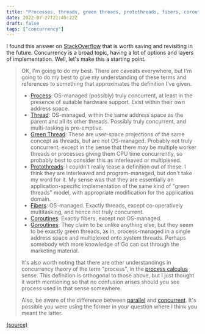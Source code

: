 ```yaml
---
title: "Processes, threads, green threads, protothreads, fibers, coroutines: what's the difference?"
date: 2022-07-27T21:45:22Z
draft: false
tags: ["concurrency"]
---
```


I found this answer on [StackOverflow][1] that is worth saving and revisiting in the future.
Concurrency is a broad topic, having a lot of options and layers of implementation. Well, let's
make this a starting point.

> OK, I'm going to do my best. There are caveats everywhere, but I'm going to do my best to
> give my understanding of these terms and references to something that approximates the
> definition I've given.
>
> - [Process][2]: OS-managed (possibly) truly concurrent, at least in the presence of suitable
>   hardware support. Exist within their own address space.
> - [Thread][3]: OS-managed, within the same address space as the parent and all its other threads.
>   Possibly truly concurrent, and multi-tasking is pre-emptive.
> - [Green Thread][4]: These are user-space projections of the same concept as threads, but are
>   not OS-managed. Probably not truly concurrent, except in the sense that there may be multiple
>   worker threads or processes giving them CPU time concurrently, so probably best to consider this
>   as interleaved or multiplexed.
> - [Protothreads][5]: I couldn't really tease a definition out of these. I think they are
>   interleaved and program-managed, but don't take my word for it. My sense was that they are
>   essentially an application-specific implementation of the same kind of "green threads" model,
>   with appropriate modification for the application domain.
> - [Fibers][6]: OS-managed. Exactly threads, except co-operatively multitasking, and hence not
>   truly concurrent.
> - [Coroutines][7]: Exactly fibers, except not OS-managed.
> - [Goroutines][8]: They claim to be unlike anything else, but they seem to be exactly green
>   threads, as in, process-managed in a single address space and multiplexed onto system threads.
>   Perhaps somebody with more knowledge of Go can cut through the marketing material.
>
> It's also worth noting that there are other understandings in concurrency theory of the term
> "process", in the [process calculus][9] sense. This definition is orthogonal to those above, but
> I just thought it worth mentioning so that no confusion arises should you see process used in
> that sense somewhere.
>
> Also, be aware of the difference between [parallel][10] and [concurrent][11]. It's possible you
> were using the former in your question where I think you meant the latter.

[(source)][1]

[1]: https://stackoverflow.com/a/3325985
[2]: http://en.wikipedia.org/wiki/Process_(computing)
[3]: http://en.wikipedia.org/wiki/Thread_(computer_science)
[4]: http://en.wikipedia.org/wiki/Green_threads
[5]: http://www.sics.se/~adam/pt/
[6]: http://en.wikipedia.org/wiki/Fiber_(computer_science)
[7]: http://en.wikipedia.org/wiki/Coroutine
[8]: http://www.go-program.com/goroutines/
[9]: http://en.wikipedia.org/wiki/Process_calculus
[10]: http://en.wikipedia.org/wiki/Parallel_computing
[11]: http://en.wikipedia.org/wiki/Concurrency_(computer_science)
